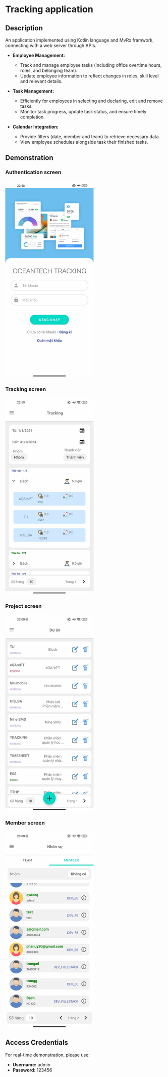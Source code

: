 # Tracking application

## Description

An application implemented using Kotlin language and MvRx framwork, connecting with a web server through APIs.

- **Employee Management:**
  - Track and manage employee tasks (including office overtime hours, roles, and belonging team).
  - Update employee information to reflect changes in roles, skill level and relevant details.

- **Task Management:**
  - Efficiently for employees in selecting and declaring, edit and remove tasks.
  - Monitor task progress, update task status, and ensure timely completion.

- **Calendar Integration:**
  - Provide filters (date, member and team) to retrieve necessary data.
  - View employee schedules alongside task their finished tasks.

## Demonstration

### Authentication screen

<img src="https://github.com/dainn67/oct_intern_tracking_demo/blob/master/demo/authentication.jpg" alt="Authentication screen" width="280"/>

### Tracking screen
<img src="https://github.com/dainn67/oct_intern_tracking_demo/blob/master/demo/tracking.jpg" alt="Tracking screen" width="280"/>

### Project screen
<img src="https://github.com/dainn67/oct_intern_tracking_demo/blob/master/demo/project.jpg" alt="Project screen" width="280"/>

### Member screen
<img src="https://github.com/dainn67/oct_intern_tracking_demo/blob/master/demo/members.jpg" alt="Member screen" width="280"/>


## Access Credentials

For real-time demonstration, please use:

- **Username:** admin
- **Password:** 123456
